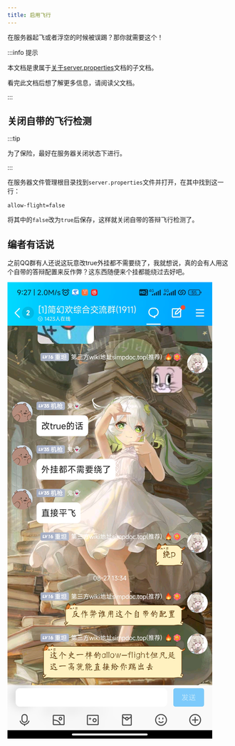```yaml
---
title: 启用飞行
---
```


在服务器起飞或者浮空的时候被误踢？那你就需要这个！

:::info 提示

本文档是隶属于[关于server.properties](../20-serverproperties.md)文档的子文档。

看完此文档后想了解更多信息，请阅读父文档。

:::

## 关闭自带的飞行检测

:::tip

为了保险，最好在服务器关闭状态下进行。

:::

在服务器文件管理根目录找到`server.properties`文件并打开，在其中找到这一行：   
```
allow-flight=false
```
将其中的`false`改为`true`后保存，这样就关闭自带的答辩飞行检测了。  

## 编者有话说

之前QQ群有人还说这玩意改true外挂都不需要绕了，我就想说，真的会有人用这个自带的答辩配置来反作弊？这东西随便来个挂都能绕过去好吧。    

![不懂装懂是这样的](/static/img/pages/MCJE-CommonQuestions-1.jpg)


